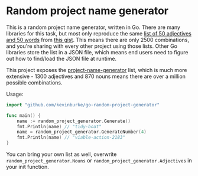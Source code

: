 # Random project name generator

This is a random project name generator, written in Go. There
are many libraries for this task, but most only reproduce the
same [list of 50 adjectives and 50 words][list] from [this
gist](https://gist.github.com/afriggeri/1266756). This means there are only
2500 combinations, and you're sharing with every other project using those
lists. Other Go libraries store the list in a JSON file, which means end users
need to figure out how to find/load the JSON file at runtime.

This project exposes the [project-name-generator][project-name-generator] list,
which is much more extensive - 1300 adjectives and 870 nouns means there are
over a million possible combinations.

Usage:

```go
import "github.com/kevinburke/go-random-project-generator"

func main() {
    name := random_project_generator.Generate()
    fmt.Println(name) // "tidy-boat"
    name = random_project_generator.GenerateNumber(4)
    fmt.Println(name) // "viable-action-2183"
}
```

You can bring your own list as well, overwrite `random_project_generator.Nouns`
or `random_project_generator.Adjectives` in your init function.

[project-name-generator]: https://github.com/aceakash/project-name-generator
[list]: https://github.com/usmanbashir/haikunator/blob/master/lib/haikunator.rb#L31-L53
